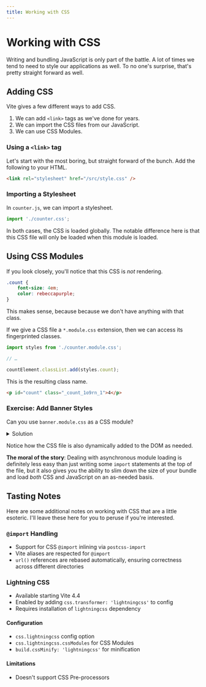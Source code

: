 ```yaml
---
title: Working with CSS
---
```


# Working with CSS

Writing and bundling JavaScript is only part of the battle. A lot of times we tend to need to style our applications as well. To no one's surprise, that's pretty straight forward as well.

## Adding CSS

Vite gives a few different ways to add CSS.

1. We can add `<link>` tags as we've done for years.
2. We can import the CSS files from our JavaScript.
3. We can use CSS Modules.

### Using a `<link>` tag

Let's start with the most boring, but straight forward of the bunch. Add the following to your HTML.

```html
<link rel="stylesheet" href="/src/style.css" />
```

### Importing a Stylesheet

In `counter.js`, we can import a stylesheet.

```js
import './counter.css';
```

In both cases, the CSS is loaded globally. The notable difference here is that this CSS file will only be loaded when this module is loaded.

## Using CSS Modules

If you look closely, you'll notice that this CSS is _not_ rendering.

```css
.count {
	font-size: 4em;
	color: rebeccapurple;
}
```

This makes sense, because because we don't have anything with that class.

If we give a CSS file a `*.module.css` extension, then we can access its fingerprinted classes.

```js
import styles from './counter.module.css';

// …

countElement.classList.add(styles.count);
```

This is the resulting class name.

```html
<p id="count" class="_count_1o9rn_1">4</p>
```

<div class="exercise">

### Exercise: Add Banner Styles

Can you use `banner.module.css` as a CSS module?

<details><summary>Solution</summary>

```js
import styles from './banner.module.css';

// …

banner.classList.add(styles.banner);
closeButton.classList.add(styles.button);
```

</details>

Notice how the CSS file is also dynamically added to the DOM as needed.

</div>

**The moral of the story**: Dealing with asynchronous module loading is definitely less easy than just writing some `import` statements at the top of the file, but it also gives you the ability to slim down the size of your bundle and load _both_ CSS and JavaScript on an as-needed basis.

## Tasting Notes

Here are some additional notes on working with CSS that are a little esoteric. I'll leave these here for you to peruse if you're interested.

### `@import` Handling

- Support for CSS `@import` inlining via `postcss-import`
- Vite aliases are respected for `@import`
- `url()` references are rebased automatically, ensuring correctness across different directories

### Lightning CSS

- Available starting Vite 4.4
- Enabled by adding `css.transformer: 'lightningcss'` to config
- Requires installation of `lightningcss` dependency

#### Configuration

- `css.lightningcss` config option
- `css.lightningcss.cssModules` for CSS Modules
- `build.cssMinify: 'lightningcss'` for minification

#### Limitations

- Doesn't support CSS Pre-processors
